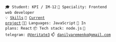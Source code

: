 <code>🎓 Student: KPI / IM-12</code>
<code>👷 Speciality: Frontend web developer</code><br>
<code>💡 [Skills](SKILLS.md)</code>
<code>🧻 [Current project](https://github.com/DanilYaremenko/Food-site)</code>
<code>🧑‍💻 Languages: JavaScript</code>
<code>🐾 In plans: React</code>
<code>📦 Tech stack: node.js</code>
<code>💬 telegram: [@Veritate3](https://telegram.me/Veritate3)</code>
<code>📫 [danilyaremenko@gmail.com](mailto:danilyaremenko@gmail.com)</code>
